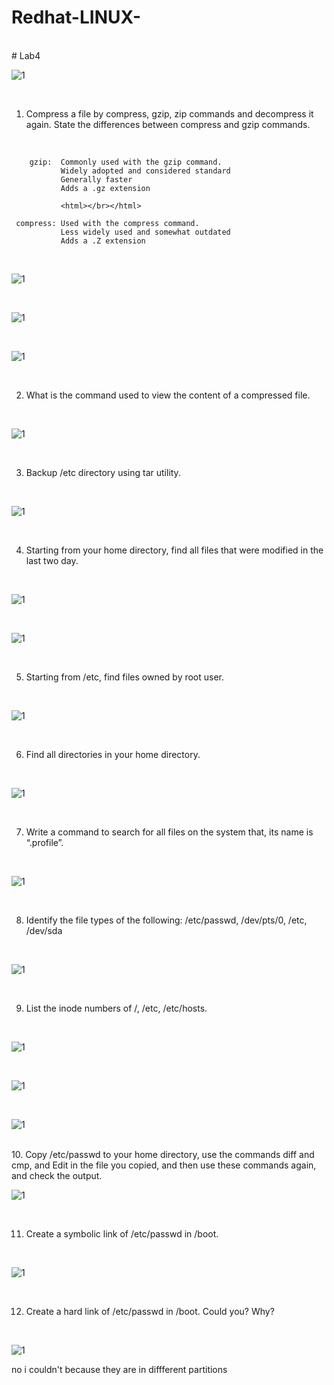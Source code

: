 # Redhat-LINUX-
<html></br></html>
# Lab4

![1](https://github.com/NooranTarek/RedhatLinux/blob/main/lab4/redhat.png?raw=true)
<html></br></html>

1. Compress a file by compress, gzip, zip commands and decompress it again. State the
differences between compress and gzip commands.

<html></br></html>

        gzip:  Commonly used with the gzip command.
               Widely adopted and considered standard
               Generally faster
               Adds a .gz extension
               
               <html></br></html>
               
     compress: Used with the compress command.
               Less widely used and somewhat outdated
               Adds a .Z extension
               
<html></br></html>

![1](https://github.com/NooranTarek/RedhatLinux/blob/main/lab5/lab5_q1a.png?raw=true)

<html></br></html>

![1](https://github.com/NooranTarek/RedhatLinux/blob/main/lab5/lab5_q1b.png?raw=true)

<html></br></html>

![1](https://github.com/NooranTarek/RedhatLinux/blob/main/lab5/lab5_q1c.png?raw=true)

<html></br></html>



2. What is the command used to view the content of a compressed file.
<html></br></html>

![1](https://github.com/NooranTarek/RedhatLinux/blob/main/lab5/lab5_q2.png?raw=true)

<html></br></html>

3. Backup /etc directory using tar utility.
<html></br></html>

![1](https://github.com/NooranTarek/RedhatLinux/blob/main/lab5/lab5_q3.png?raw=true)

<html></br></html>


4. Starting from your home directory, find all files that were modified in the last two day.
<html></br></html>

![1](https://github.com/NooranTarek/RedhatLinux/blob/main/lab5/lab5_q4a.png?raw=true)


<html></br></html>

![1](https://github.com/NooranTarek/RedhatLinux/blob/main/lab5/lab5_q4b.png?raw=true)


<html></br></html>

5. Starting from /etc, find files owned by root user.
<html></br></html>

![1](https://github.com/NooranTarek/RedhatLinux/blob/main/lab5/lab5_q5way.png?raw=true)

<html></br></html>

6. Find all directories in your home directory.
<html></br></html>

![1](https://github.com/NooranTarek/RedhatLinux/blob/main/lab5/lab5_q6.png?raw=true)

<html></br></html>

7. Write a command to search for all files on the system that, its name is “.profile”.
<html></br></html>

![1](https://github.com/NooranTarek/RedhatLinux/blob/main/lab5/lab5_q7way2.png?raw=true)

<html></br></html>

8. Identify the file types of the following: /etc/passwd, /dev/pts/0, /etc, /dev/sda
<html></br></html>

![1](https://github.com/NooranTarek/RedhatLinux/blob/main/lab5/lab5_q8.png?raw=true)

<html></br></html>

9. List the inode numbers of /, /etc, /etc/hosts.
<html></br></html>

![1](https://github.com/NooranTarek/RedhatLinux/blob/main/lab5/lab5_q9a.png?raw=true)

<html></br></html>

![1](https://github.com/NooranTarek/RedhatLinux/blob/main/lab5/lab5_q9b.png?raw=true)

<html></br></html>

![1](https://github.com/NooranTarek/RedhatLinux/blob/main/lab5/lab5_q9c.png?raw=true)

<html></br></html>
10. Copy /etc/passwd to your home directory, use the commands diff and cmp, and Edit in the
file you copied, and then use these commands again, and check the output.
<html></br></html>

![1](https://github.com/NooranTarek/RedhatLinux/blob/main/lab5/lab5_q10.png?raw=true)


<html></br></html>

11. Create a symbolic link of /etc/passwd in /boot.
<html></br></html>

![1](https://github.com/NooranTarek/RedhatLinux/blob/main/lab5/lab5_q11.png?raw=true)

<html></br></html>

12. Create a hard link of /etc/passwd in /boot. Could you? Why?
<html></br></html>

![1](https://github.com/NooranTarek/RedhatLinux/blob/main/lab5/lab5_q12.png?raw=true)

no i couldn't because they are in diffferent partitions

<html></br></html>



